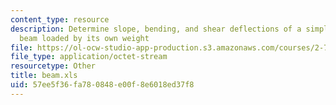 ```yaml
---
content_type: resource
description: Determine slope, bending, and shear deflections of a simply supported
  beam loaded by its own weight
file: https://ol-ocw-studio-app-production.s3.amazonaws.com/courses/2-75-precision-machine-design-fall-2001/57ee5f36fa780848e00f8e6018ed37f8_beam.xls
file_type: application/octet-stream
resourcetype: Other
title: beam.xls
uid: 57ee5f36-fa78-0848-e00f-8e6018ed37f8
---
```

